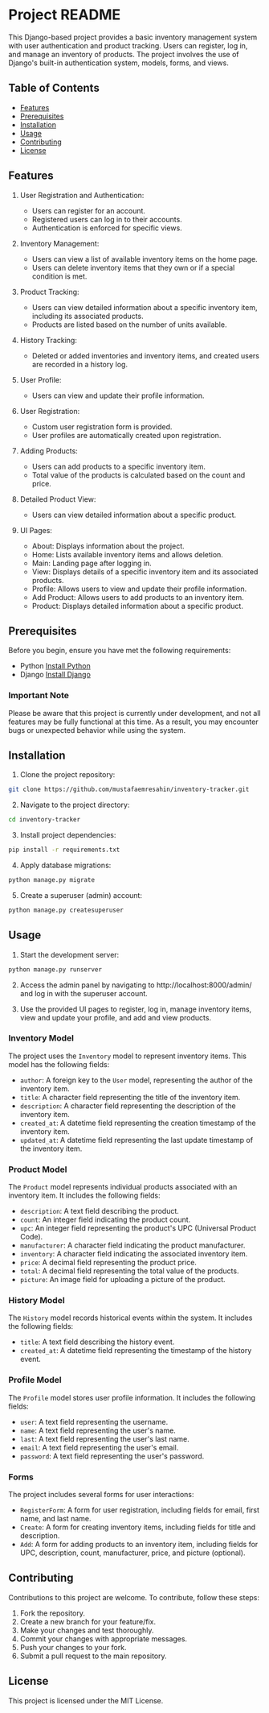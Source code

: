 # Project README

This Django-based project provides a basic inventory management system with user authentication and product tracking. Users can register, log in, and manage an inventory of products. The project involves the use of Django's built-in authentication system, models, forms, and views.

## Table of Contents

- [Features](#features)
- [Prerequisites](#prerequisites)
- [Installation](#installation)
- [Usage](#usage)
- [Contributing](#contributing)
- [License](#license)

## Features

1. User Registration and Authentication:
   - Users can register for an account.
   - Registered users can log in to their accounts.
   - Authentication is enforced for specific views.

2. Inventory Management:
   - Users can view a list of available inventory items on the home page.
   - Users can delete inventory items that they own or if a special condition is met.

3. Product Tracking:
   - Users can view detailed information about a specific inventory item, including its associated products.
   - Products are listed based on the number of units available.

4. History Tracking:
   - Deleted or added inventories and inventory items, and created users are recorded in a history log.

5. User Profile:
   - Users can view and update their profile information.

6. User Registration:
   - Custom user registration form is provided.
   - User profiles are automatically created upon registration.

7. Adding Products:
   - Users can add products to a specific inventory item.
   - Total value of the products is calculated based on the count and price.

8. Detailed Product View:
   - Users can view detailed information about a specific product.

9. UI Pages:
   - About: Displays information about the project.
   - Home: Lists available inventory items and allows deletion.
   - Main: Landing page after logging in.
   - View: Displays details of a specific inventory item and its associated products.
   - Profile: Allows users to view and update their profile information.
   - Add Product: Allows users to add products to an inventory item.
   - Product: Displays detailed information about a specific product.

## Prerequisites

Before you begin, ensure you have met the following requirements:

- Python [Install Python](https://www.python.org/downloads/)
- Django [Install Django](https://docs.djangoproject.com/en/stable/intro/install/)


### Important Note
Please be aware that this project is currently under development, and not all features may be fully functional at this time. As a result, you may encounter bugs or unexpected behavior while using the system.

## Installation

1. Clone the project repository:

```bash
git clone https://github.com/mustafaemresahin/inventory-tracker.git
```
2. Navigate to the project directory:

```bash
cd inventory-tracker
```

3. Install project dependencies:
```bash
pip install -r requirements.txt
```

4. Apply database migrations:
```bash
python manage.py migrate
```
5. Create a superuser (admin) account:
```bash
python manage.py createsuperuser
```

## Usage

1. Start the development server:
```bash
python manage.py runserver
```

2. Access the admin panel by navigating to http://localhost:8000/admin/ and log in with the superuser account.

3. Use the provided UI pages to register, log in, manage inventory items, view and update your profile, and add and view products.

### Inventory Model

The project uses the `Inventory` model to represent inventory items. This model has the following fields:

- `author`: A foreign key to the `User` model, representing the author of the inventory item.
- `title`: A character field representing the title of the inventory item.
- `description`: A character field representing the description of the inventory item.
- `created_at`: A datetime field representing the creation timestamp of the inventory item.
- `updated_at`: A datetime field representing the last update timestamp of the inventory item.

### Product Model

The `Product` model represents individual products associated with an inventory item. It includes the following fields:

- `description`: A text field describing the product.
- `count`: An integer field indicating the product count.
- `upc`: An integer field representing the product's UPC (Universal Product Code).
- `manufacturer`: A character field indicating the product manufacturer.
- `inventory`: A character field indicating the associated inventory item.
- `price`: A decimal field representing the product price.
- `total`: A decimal field representing the total value of the products.
- `picture`: An image field for uploading a picture of the product.

### History Model

The `History` model records historical events within the system. It includes the following fields:

- `title`: A text field describing the history event.
- `created_at`: A datetime field representing the timestamp of the history event.

### Profile Model

The `Profile` model stores user profile information. It includes the following fields:

- `user`: A text field representing the username.
- `name`: A text field representing the user's name.
- `last`: A text field representing the user's last name.
- `email`: A text field representing the user's email.
- `password`: A text field representing the user's password.

### Forms

The project includes several forms for user interactions:

- `RegisterForm`: A form for user registration, including fields for email, first name, and last name.
- `Create`: A form for creating inventory items, including fields for title and description.
- `Add`: A form for adding products to an inventory item, including fields for UPC, description, count, manufacturer, price, and picture (optional).

## Contributing

Contributions to this project are welcome. To contribute, follow these steps:

1. Fork the repository.
2. Create a new branch for your feature/fix.
3. Make your changes and test thoroughly.
4. Commit your changes with appropriate messages.
5. Push your changes to your fork.
6. Submit a pull request to the main repository.

## License

This project is licensed under the MIT License.
